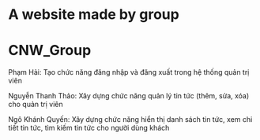 
A website made by group
=======
# CNW_Group
Phạm Hải: Tạo chức năng đăng nhập và đăng xuất trong hệ thống quản trị viên

Nguyễn Thanh Thảo: Xây dựng chức năng quản lý tin tức (thêm, sửa, xóa) cho quản trị viên

Ngô Khánh Quyến: Xây dựng chức năng hiển thị danh sách tin tức, xem chi tiết tin tức, tìm kiếm tin tức cho người dùng khách